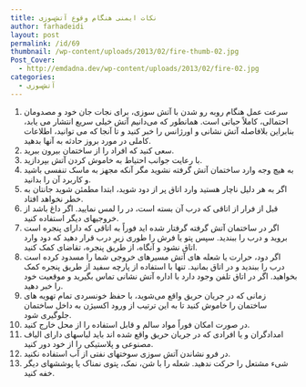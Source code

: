 ```yaml
---
title: نکات ایمنی هنگام وقوع آتش‌سوزی
author: farhadeidi
layout: post
permalink: /id/69
thumbnail: /wp-content/uploads/2013/02/fire-thumb-02.jpg
Post_Cover:
  - http://emdadna.dev/wp-content/uploads/2013/02/fire-02.jpg
categories:
  - آتش‌سوزی
---
```

  1. سرعت عمل هنگام روبه رو شدن با آتش سوزی، برای نجات جان خود و مصدومان احتمالی، کاملاً حیاتی است. همانطور که می‌دانیم آتش خیلی سریع انتشار می یابد، بنابراین بلافاصله آتش نشانی و اورژانس را خبر کنید و تا آنجا که می توانید، اطلاعات کاملی در مورد بروز حادثه به آنها بدهید.
  2. سعی کنید که افراد را از ساختمان بیرون ببرید.
  3. با رعایت جوانب احتیاط به خاموش کردن آتش بپردازید.
  4. به هیچ وجه وارد ساختمان آتش گرفته نشوید مگر آنکه مجهز به ماسک تنفسی باشید و کاربرد آن را بدانید.
  5. اگر به هر دلیل ناچار هستید وارد اتاق پر از دود شوید، ابتدا مطمئن شوید جانتان به خطر نخواهد افتاد.
  6. قبل از فرار از اتاقی که درب آن بسته است، در را لمس نمایید. اگر داغ باشد از خروجیهای دیگر استفاده کنید.
  7. اگر در ساختمان آتش گرفته گرفتار شده اید فوراً به اتاقی که دارای پنجره است بروید و درب را ببندید. سپس پتو یا فرش را طوری زیرِ درب قرار دهید که دود وارد اتاق نشود و آنگاه، از طریق پنجره، تقاضای کمک کنید.
  8. اگر دود، حرارت یا شعله های آتش مسیرهای خروجی شما را مسدود کرده است درب را ببندید و در اتاق بمانید. تنها با استفاده از پارچه سفید از طریق پنجره کمک بخواهید. اگر در اتاق تلفن وجود دارد با اداره آتش نشانی تماس بگیرید و موقعیت خود را خبر دهید.
  9. زمانی که در جریان حریق واقع می‌شوید، با حفظ خونسردی تمام تهویه های ساختمان را خاموش کنید تا به این ترتیب از ورود اکسیژن به داخل ساختمان جلوگیری شود.
 10. در صورت امکان فوراً مواد سالم و قابل استفاده را از محل خارج کنید.
 11. امدادگران و یا افرادی که در جریان حریق واقع شده اند باید لباسهای دارای الیاف مصنوعی و پلاستیکی را از خود دور کنید.
 12. در فرو نشاندن آتش سوزی سوختهای نفتی از آب استفاده نکنید.
 13. شیء مشتعل را حرکت ندهید. شعله را با شن، نمک، پتوی نمناک یا پوششهای دیگر خفه کنید.